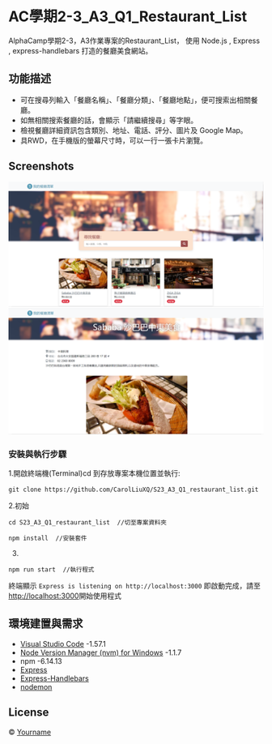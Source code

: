 # AC學期2-3_A3_Q1_Restaurant_List

AlphaCamp學期2-3，A3作業專案的Restaurant_List，
使用 Node.js , Express , express-handlebars 打造的餐廳美食網站。

## 功能描述

- 可在搜尋列輸入「餐廳名稱」、「餐廳分類」、「餐廳地點」，便可搜索出相關餐廳。
- 如無相關搜索餐廳的話，會顯示「請繼續搜尋」等字眼。
- 檢視餐廳詳細資訊包含類別、地址、電話、評分、圖片及 Google Map。
- 具RWD，在手機版的螢幕尺寸時，可以一行一張卡片瀏覽。

## Screenshots

![首頁](./homepage.png)
![詳細](./detail.png)


### 安裝與執行步驟

1.開啟終端機(Terminal)cd 到存放專案本機位置並執行:

```
git clone https://github.com/CarolLiuXQ/S23_A3_Q1_restaurant_list.git
```

2.初始

```
cd S23_A3_Q1_restaurant_list  //切至專案資料夾
```

```
npm install  //安裝套件
```

3.

```
npm run start  //執行程式
```

終端顯示 `Express is listening on http://localhost:3000` 即啟動完成，請至[http://localhost:3000](http://localhost:3000)開始使用程式



## 環境建置與需求

- [Visual Studio Code](https://visualstudio.microsoft.com/zh-hant/) -1.57.1
- [Node Version Manager (nvm) for Windows](https://github.com/coreybutler/nvm-windows/releases) -1.1.7
- npm -6.14.13
- [Express](https://www.npmjs.com/package/express)
- [Express-Handlebars](https://www.npmjs.com/package/express-handlebars)
- [nodemon](https://www.npmjs.com/package/nodemon)


## License
© [Yourname]()